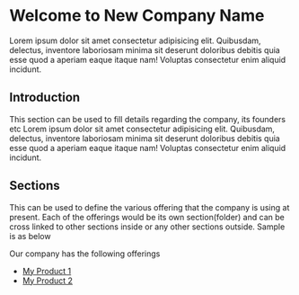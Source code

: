 # Welcome to New Company Name
Lorem ipsum dolor sit amet consectetur adipisicing elit. Quibusdam, delectus, inventore laboriosam minima sit deserunt doloribus debitis quia esse quod a aperiam eaque itaque nam! Voluptas consectetur enim aliquid incidunt.

## Introduction
This section can be used to fill details regarding the company, its founders etc
Lorem ipsum dolor sit amet consectetur adipisicing elit. Quibusdam, delectus, inventore laboriosam minima sit deserunt doloribus debitis quia esse quod a aperiam eaque itaque nam! Voluptas consectetur enim aliquid incidunt.

## Sections
This can be used to define the various offering that the company is using at present. Each of the offerings would be its own section(folder) and can be cross linked to other sections inside or any other sections outside. Sample is as below

Our company has the following offerings
- [My Product 1](./myProductOne/mainreadme.md)
- [My Product 2](./myProductTwo/mainreadme.md)